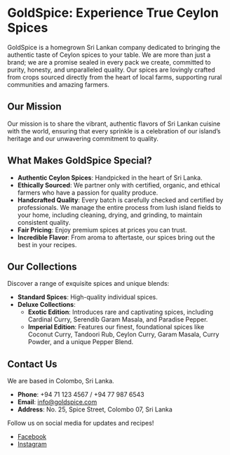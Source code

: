 # GoldSpice: Experience True Ceylon Spices

GoldSpice is a homegrown Sri Lankan company dedicated to bringing the authentic taste of Ceylon spices to your table. We are more than just a brand; we are a promise sealed in every pack we create, committed to purity, honesty, and unparalleled quality. Our spices are lovingly crafted from crops sourced directly from the heart of local farms, supporting rural communities and amazing farmers.

## Our Mission

Our mission is to share the vibrant, authentic flavors of Sri Lankan cuisine with the world, ensuring that every sprinkle is a celebration of our island’s heritage and our unwavering commitment to quality.

## What Makes GoldSpice Special?

* **Authentic Ceylon Spices**: Handpicked in the heart of Sri Lanka.
* **Ethically Sourced**: We partner only with certified, organic, and ethical farmers who have a passion for quality produce.
* **Handcrafted Quality**: Every batch is carefully checked and certified by professionals. We manage the entire process from lush island fields to your home, including cleaning, drying, and grinding, to maintain consistent quality.
* **Fair Pricing**: Enjoy premium spices at prices you can trust.
* **Incredible Flavor**: From aroma to aftertaste, our spices bring out the best in your recipes.

## Our Collections

Discover a range of exquisite spices and unique blends:

* **Standard Spices**: High-quality individual spices.
* **Deluxe Collections**:
    * **Exotic Edition**: Introduces rare and captivating spices, including Cardinal Curry, Serendib Garam Masala, and Paradise Pepper.
    * **Imperial Edition**: Features our finest, foundational spices like Coconut Curry, Tandoori Rub, Ceylon Curry, Garam Masala, Curry Powder, and a unique Pepper Blend.

## Contact Us

We are based in Colombo, Sri Lanka.

* **Phone**: +94 71 123 4567 / +94 77 987 6543
* **Email**: info@goldspice.com
* **Address**: No. 25, Spice Street, Colombo 07, Sri Lanka

Follow us on social media for updates and recipes!
* [Facebook](https://www.facebook.com/)
* [Instagram](https://www.instagram.com/)
